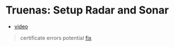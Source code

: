 # Truenas: Setup Radar and Sonar
- [video](https://youtu.be/DQIGUmWxBX8?t=165)
> certificate errors potential [fix](https://github.com/ix-plugin-hub/iocage-plugin-index/issues/276#issuecomment-944954785)